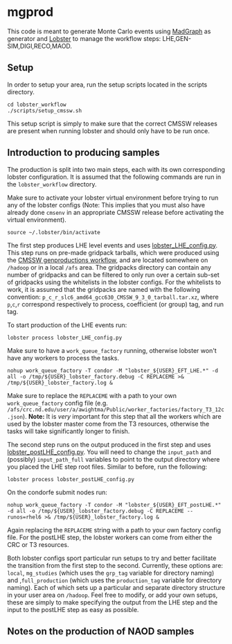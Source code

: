# mgprod
This code is meant to generate Monte Carlo events using [MadGraph](https://cp3.irmp.ucl.ac.be/projects/madgraph/wiki/ManualAndHelp) as generator and [Lobster](http://lobster.readthedocs.io/en/latest/) to manage the workflow steps: LHE,GEN-SIM,DIGI,RECO,MAOD.

## Setup
In order to setup your area, run the setup scripts located in the scripts directory.

    cd lobster_workflow
    ./scripts/setup_cmssw.sh

This setup script is simply to make sure that the correct CMSSW releases are present when running lobster and should only have to be run once.

## Introduction to producing samples
The production is split into two main steps, each with its own corresponding lobster configuration. It is assumed that the following commands are run in the `lobster_workflow` directory.

Make sure to activate your lobster virtual environment before trying to run any of the lobster configs (Note: This implies that you must also have already done `cmsenv` in an appropriate CMSSW release before activating the virtual environment).

    source ~/.lobster/bin/activate

The first step produces LHE level events and uses [lobster_LHE_config.py](lobster_workflow/lobster_LHE_config.py). This step runs on pre-made gridpack tarballs, which were produced using the [CMSSW genproductions workflow](https://github.com/cms-sw/genproductions/tree/mg26x/bin/MadGraph5_aMCatNLO), and are located somewhere on `/hadoop` or in a local `/afs` area. The gridpacks directory can contain any number of gridpacks and can be filtered to only run over a certain sub-set of gridpacks using the whitelists in the lobster configs. For the whitelists to work, it is assumed that the gridpacks are named with the following convention: `p_c_r_slc6_amd64_gcc630_CMSSW_9_3_0_tarball.tar.xz`, where `p`,`c`,`r` correspond respectively to process, coefficient (or group) tag, and run tag.

To start production of the LHE events run:

    lobster process lobster_LHE_config.py

Make sure to have a `work_queue_factory` running, otherwise lobster won't have any workers to process the tasks.

    nohup work_queue_factory -T condor -M "lobster_${USER}_EFT_LHE.*" -d all -o /tmp/${USER}_lobster_factory.debug -C REPLACEME >& /tmp/${USER}_lobster_factory.log &

Make sure to replace the `REPLACEME` with a path to your own `work_queue_factory` config file (e.g. `/afs/crc.nd.edu/user/a/awightma/Public/worker_factories/factory_T3_12c.json`). **Note:** It is _very_ important for this step that all the workers which are used by the lobster master come from the T3 resources, otherwise the tasks will take significantly longer to finish.

The second step runs on the output produced in the first step and uses [lobster_postLHE_config.py](lobster_workflow/lobster_postLHE_config.py). You will need to change the `input_path` and (possibly) `input_path_full` variables to point to the output directory where you placed the LHE step root files. Similar to before, run the following:

    lobster process lobster_postLHE_config.py

On the condorfe submit nodes run:

    nohup work_queue_factory -T condor -M "lobster_${USER}_EFT_postLHE.*" -d all -o /tmp/${USER}_lobster_factory.debug -C REPLACEME --runos=rhel6 >& /tmp/${USER}_lobster_factory.log &

Again replacing the `REPLACEME` string with a path to your own factory config file. For the postLHE step, the lobster workers can come from either the CRC or T3 resources.

Both lobster configs sport particular run setups to try and better facilitate the transition from the first step to the second. Currently, these options are: `local`, `mg_studies` (which uses the `grp_tag` variable for directory naming) and ,`full_production` (which uses the `production_tag` variable for directory naming). Each of which sets up a particular and separate directory structure in your user area on `/hadoop`. Feel free to modify, or add your own setups, these are simply to make specifying the output from the LHE step and the input to the postLHE step as easy as possible.

## Notes on the production of NAOD samples
